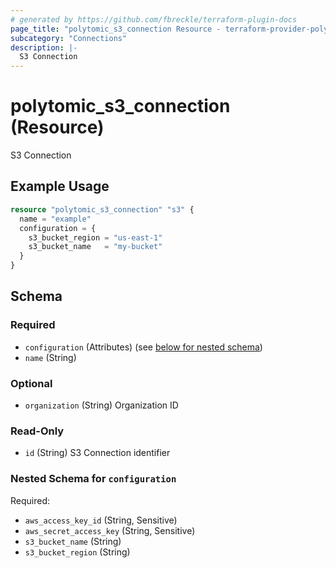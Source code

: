 ```yaml
---
# generated by https://github.com/fbreckle/terraform-plugin-docs
page_title: "polytomic_s3_connection Resource - terraform-provider-polytomic"
subcategory: "Connections"
description: |-
  S3 Connection
---
```


# polytomic_s3_connection (Resource)

S3 Connection

## Example Usage

```terraform
resource "polytomic_s3_connection" "s3" {
  name = "example"
  configuration = {
    s3_bucket_region = "us-east-1"
    s3_bucket_name   = "my-bucket"
  }
}
```

<!-- schema generated by tfplugindocs -->
## Schema

### Required

- `configuration` (Attributes) (see [below for nested schema](#nestedatt--configuration))
- `name` (String)

### Optional

- `organization` (String) Organization ID

### Read-Only

- `id` (String) S3 Connection identifier

<a id="nestedatt--configuration"></a>
### Nested Schema for `configuration`

Required:

- `aws_access_key_id` (String, Sensitive)
- `aws_secret_access_key` (String, Sensitive)
- `s3_bucket_name` (String)
- `s3_bucket_region` (String)


